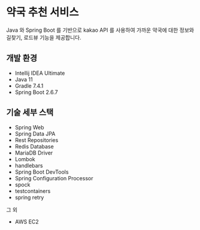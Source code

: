 # 약국 추천 서비스
Java 와 Spring Boot 를 기반으로 kakao API 를 사용하여 가까운 약국에 대한 정보와
길찾기, 로드뷰 기능을 제공합니다.

## 개발 환경
* Intellij IDEA Ultimate
* Java 11
* Gradle 7.4.1
* Spring Boot 2.6.7

## 기술 세부 스택
* Spring Web
* Spring Data JPA
* Rest Repositories
* Redis Database
* MariaDB Driver
* Lombok
* handlebars
* Spring Boot DevTools
* Spring Configuration Processor
* spock
* testcontainers
* spring retry

그 외
* AWS EC2
